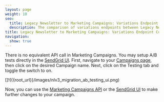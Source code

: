 ```yaml
---
layout: page
weight: 10
seo:
  title: Legacy Newsletter to Marketing Campaigns: Variations Endpoint Comparison
  description: The comparison of variations endpoints between Legacy Newsletter and Marketing Campaigns
title: Legacy Newsletter to Marketing Campaigns: Variations Endpoint Comparison
navigation:
  show: true
---
```



There is no equivalent API call in Marketing Campaigns. You may setup A/B tests directly in the [SendGrid UI](https://sendgrid.com/marketing_campaigns/ui/campaigns). First, navigate to your [Campaigns page](https://sendgrid.com/marketing_campaigns/ui/campaigns), then click on the desired Campaign name. Next, click on the Testing tab and toggle the switch to on.

[]!({{root_url}}/images/nlv3_migration_ab_testing_ui.png)

Now, you can use the [Marketing Campaigns API](https://sendgrid.com/docs/API_Reference/api_v3.html) or the [SendGrid UI](https://sendgrid.com/marketing_campaigns/ui/campaigns) to make further changes to your campaign.
